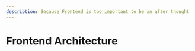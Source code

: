 ```yaml
---
description: Because Frontend is too important to be an after thought
---
```


# Frontend Architecture


